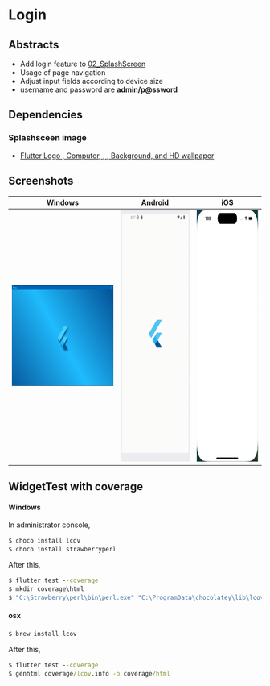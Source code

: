 # Login

## Abstracts

* Add login feature to [02_SplashScreen](../02_SplashScreen)
* Usage of page navigation
* Adjust input fields according to device size
* username and password are **admin/p@ssword**

## Dependencies

### Splashsceen image

* [Flutter Logo , Computer, , , Background, and HD wallpaper](https://www.pxfuel.com/en/desktop-wallpaper-tzydn)

## Screenshots

|Windows|Android|iOS|
|---|---|---|
|<img src="./images/windows.gif" height="200" />|<img src="./images/android.gif" height="500" />|<img src="./images/ios.gif" height="500" />|

## WidgetTest with coverage

#### Windows 

In administrator console,

````bat
$ choco install lcov
$ choco install strawberryperl
````

After this,

````bat
$ flutter test --coverage
$ mkdir coverage\html
$ "C:\Strawberry\perl\bin\perl.exe" "C:\ProgramData\chocolatey\lib\lcov\tools\bin\genhtml" coverage\lcov.info -o coverage\html
````

#### osx

````sh
$ brew install lcov
````

After this,

````bat
$ flutter test --coverage
$ genhtml coverage/lcov.info -o coverage/html
````